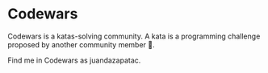 # Codewars

Codewars is a katas-solving community. A kata is a programming challenge proposed by another community member 🥋. 

Find me in Codewars as juandazapatac. 
